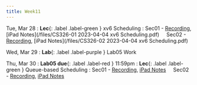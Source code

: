 ```yaml
---
title: Week11
---
```


Tue, Mar 28
: **Lec**{: .label .label-green } xv6 Scheduling
: Sec01 - [Recording](https://usfca.zoom.us/rec/share/XxEErzruqdZjjLFIczBo-tzokwfO80O8WqYfl71bL30w-A7nmcKkQHTC6IsULRrx.7i00uar2ttOQvhYJ?startTime=1680620655000),
          [iPad Notes](/files/CS326-01 2023-04-04 xv6 Scheduling.pdf)
&nbsp; &nbsp;
Sec02 - [Recording](https://usfca.zoom.us/rec/share/FYgx4To6CAxEQMvqmfTzzh16Rb421TGdvqhYlfg8qjdr4QJnSbTp_AgRjbXImauW.MjgzUExojqVmkT1h?startTime=1680644198000),
        [iPad Notes](/files/CS326-02 2023-04-04 xv6 Scheduling.pdf)

Wed, Mar 29
: **Lab**{: .label .label-purple } Lab05 Work

Thu, Mar 30
: **Lab05 due**{: .label .label-red } 11:59pm
: **Lec**{: .label .label-green } Queue-based Scheduling
: Sec01 - [Recording](#),
          [iPad Notes](#)
&nbsp; &nbsp;
Sec02 - [Recording](#),
        [iPad Notes](#)
